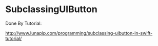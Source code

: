 # SubclassingUIButton
 Done By Tutorial:
 
 http://www.lunapip.com/programming/subclassing-uibutton-in-swift-tutorial/
 



